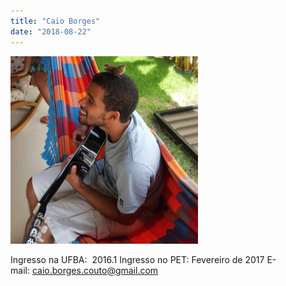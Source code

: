 ```yaml
---
title: "Caio Borges"
date: "2018-08-22"
---
```


![](images/photo773588155234363305-300x300.jpg)

Ingresso na UFBA:  2016.1 Ingresso no PET: Fevereiro de 2017 E-mail: [caio.borges.couto@gmail.com](mailto:caio.borges.couto@gmail.com)
